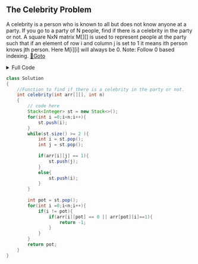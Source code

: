 ## The Celebrity Problem
A celebrity is a person who is known to all but does not know anyone at a party. If you go to a party of N people, find if there is a celebrity in the party or not.
A square NxN matrix M[][] is used to represent people at the party such that if an element of row i and column j  is set to 1 it means ith person knows jth person. Here M[i][i] will always be 0.
Note: Follow 0 based indexing. [🔗Goto](https://practice.geeksforgeeks.org/problems/the-celebrity-problem/1/?page=2&difficulty[]=1&status[]=unsolved&company[]=Amazon&company[]=Infosys&sortBy=submissions#) 

<details>
<summary>Full Code</summary>

```java
import java.io.*;
import java.util.*; 

class GFG{
    public static void main(String args[]) throws IOException { 
        Scanner sc = new Scanner(System.in);
        int t = sc.nextInt();
        while(t>0)
        {
            int N = sc.nextInt();
            int M[][] = new int[N][N];
            for(int i=0; i<N; i++)
            {
                for(int j=0; j<N; j++)
                {
                    M[i][j] = sc.nextInt();
                }
            }
            System.out.println(new Solution().celebrity(M,N));
            t--;
        }
    } 
} // } Driver Code Ends


//User function Template for Java


class Solution
{ 
    //Function to find if there is a celebrity in the party or not.
    int celebrity(int arr[][], int n)
    {
    	// code here 
    	Stack<Integer> st = new Stack<>();
    	for(int i =0;i<n;i++){
    	    st.push(i);
    	}
    	while(st.size() >= 2 ){
    	    int i = st.pop();
    	    int j = st.pop();
    	    
    	    if(arr[i][j] == 1){
    	        st.push(j);
    	    }
    	    else{
    	        st.push(i);
    	    }
    	}
    	
    	int pot = st.pop();
    	for(int i =0;i<n;i++){
    	    if(i != pot){
    	        if(arr[i][pot] == 0 || arr[pot][i]==1){
    	            return -1;
    	        }
    	    }
    	}
    	return pot;
    }
}
```
</details>

```java
class Solution
{ 
    //Function to find if there is a celebrity in the party or not.
    int celebrity(int arr[][], int n)
    {
    	// code here 
    	Stack<Integer> st = new Stack<>();
    	for(int i =0;i<n;i++){
    	    st.push(i);
    	}
    	while(st.size() >= 2 ){
    	    int i = st.pop();
    	    int j = st.pop();
    	    
    	    if(arr[i][j] == 1){
    	        st.push(j);
    	    }
    	    else{
    	        st.push(i);
    	    }
    	}
    	
    	int pot = st.pop();
    	for(int i =0;i<n;i++){
    	    if(i != pot){
    	        if(arr[i][pot] == 0 || arr[pot][i]==1){
    	            return -1;
    	        }
    	    }
    	}
    	return pot;
    }
}
```